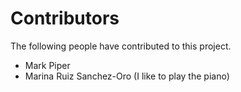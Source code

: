 # Contributors

The following people have contributed to this project.

* Mark Piper
* Marina Ruiz Sanchez-Oro (I like to play the piano)

